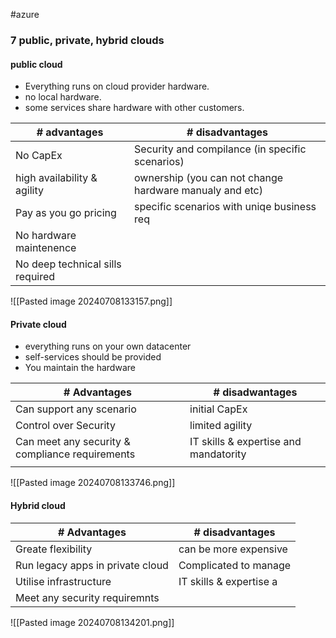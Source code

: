 #azure
### 7 public, private, hybrid clouds

#### public cloud
- Everything runs on cloud provider hardware.
- no local hardware.
- some services share hardware with other customers.

| # **advantages**                 | # **disadvantages**                                     |
| -------------------------------- | ------------------------------------------------------- |
| No CapEx                         | Security and compilance (in specific scenarios)         |
| high availability & agility      | ownership (you can not change hardware manualy and etc) |
| Pay as you go pricing            | specific scenarios with uniqe business req              |
| No hardware maintenence          |                                                         |
| No deep technical sills required |                                                         |

![[Pasted image 20240708133157.png]]

#### Private cloud
- everything runs on your own datacenter
- self-services should be provided
- You maintain the hardware

| # Advantages                                    | # disadwantages                       |
| ----------------------------------------------- | ------------------------------------- |
| Can support any scenario                        | initial CapEx                         |
| Control over Security                           | limited agility                       |
| Can meet any security & compliance requirements | IT skills & expertise and mandatority |
|                                                 |                                       |


![[Pasted image 20240708133746.png]]
#### Hybrid cloud

| # Advantages                     | # disadvantages         |
| -------------------------------- | ----------------------- |
| Greate flexibility               | can be more expensive   |
| Run legacy apps in private cloud | Complicated to manage   |
| Utilise infrastructure           | IT skills & expertise a |
| Meet any security requiremnts    |                         |


![[Pasted image 20240708134201.png]]
